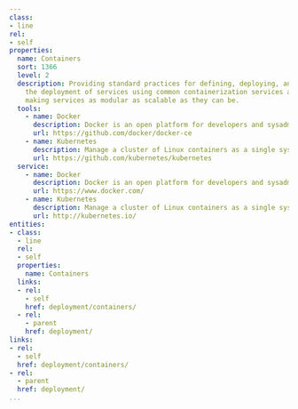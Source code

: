 ```yaml
---
class:
- line
rel:
- self
properties:
  name: Containers
  sort: 1366
  level: 2
  description: Providing standard practices for defining, deploying, and managing
    the deployment of services using common containerization services and tooling,
    making services as modular as scalable as they can be.
  tools:
    - name: Docker
      description: Docker is an open platform for developers and sysadmins to build, ship, and run distributed applications. Consisting of Docker Engine, a portable, lightweight runtime and packaging tool, and Docker Hub, a cloud service for sharing applications and automating workflows, Docker enables apps to be quickly assembled from components and eliminates the friction between development, QA, and production environments. As a result, IT can ship faster and run the same app, unchanged, on laptops, data center VMs, and any cloud.
      url: https://github.com/docker/docker-ce
    - name: Kubernetes
      description: Manage a cluster of Linux containers as a single system to accelerate Dev and simplify Ops. Kubernetes is an open source orchestration system for Docker containers. It handles scheduling onto nodes in a compute cluster and actively manages workloads to ensure that their state matches the users declared intentions. Using the concepts of labels and pods, it groups the containers which make up an application into logical units for easy management and discovery.
      url: https://github.com/kubernetes/kubernetes           
  service:
    - name: Docker
      description: Docker is an open platform for developers and sysadmins to build, ship, and run distributed applications. Consisting of Docker Engine, a portable, lightweight runtime and packaging tool, and Docker Hub, a cloud service for sharing applications and automating workflows, Docker enables apps to be quickly assembled from components and eliminates the friction between development, QA, and production environments. As a result, IT can ship faster and run the same app, unchanged, on laptops, data center VMs, and any cloud.
      url: https://www.docker.com/
    - name: Kubernetes
      description: Manage a cluster of Linux containers as a single system to accelerate Dev and simplify Ops. Kubernetes is an open source orchestration system for Docker containers. It handles scheduling onto nodes in a compute cluster and actively manages workloads to ensure that their state matches the users declared intentions. Using the concepts of labels and pods, it groups the containers which make up an application into logical units for easy management and discovery.
      url: http://kubernetes.io/          
entities:
- class:
  - line
  rel:
  - self
  properties:
    name: Containers
  links:
  - rel:
    - self
    href: deployment/containers/
  - rel:
    - parent
    href: deployment/
links:
- rel:
  - self
  href: deployment/containers/
- rel:
  - parent
  href: deployment/
...
```

